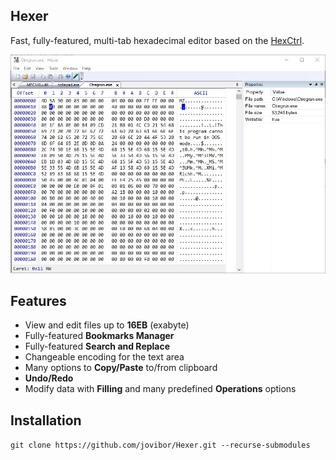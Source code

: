 ## Hexer
Fast, fully-featured, multi-tab hexadecimal editor based on the [HexCtrl](https://github.com/jovibor/HexCtrl).

![](docs/HexerMainWnd.jpg)

## Features 
* View and edit files up to **16EB** (exabyte)
* Fully-featured **Bookmarks Manager**
* Fully-featured **Search and Replace**
* Changeable encoding for the text area
* Many options to **Copy/Paste** to/from clipboard
* **Undo/Redo**
* Modify data with **Filling** and many predefined **Operations** options

## Installation
`git clone https://github.com/jovibor/Hexer.git --recurse-submodules`
